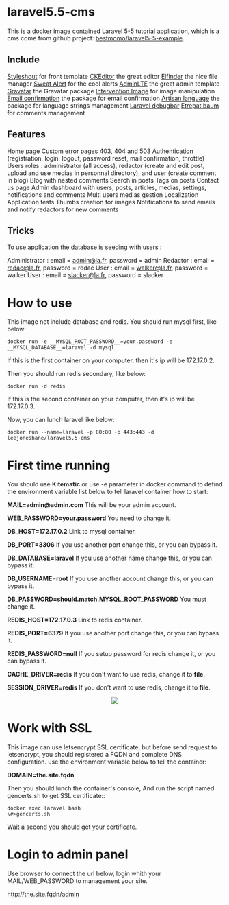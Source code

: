 # laravel5.5-cms

This is a docker image contained Laravel 5-5 tutorial application, which is a cms come from github project: [bestmomo/laravel5-5-example](https://github.com/bestmomo/laravel5-5-example).


## Include

[Styleshout](https://www.styleshout.com/) for front template
[CKEditor](http://ckeditor.com/) the great editor
[Elfinder](https://github.com/Studio-42/elFinder) the nice file manager
[Sweat Alert](http://t4t5.github.io/sweetalert/) for the cool alerts
[AdminLTE](https://adminlte.io/themes/AdminLTE/index2.html) the great admin template
[Gravatar](https://github.com/creativeorange/gravatar) the Gravatar package
[Intervention Image](http://image.intervention.io/) for image manipulation
[Email confirmation](https://github.com/bestmomo/laravel-email-confirmation) the package for email confirmation
[Artisan language](https://github.com/bestmomo/laravel-artisan-language) the package for language strings management
[Laravel debugbar](https://github.com/barryvdh/laravel-debugbar)
[Etrepat baum](https://github.com/etrepat/baum) for comments management

## Features

Home page
Custom error pages 403, 404 and 503
Authentication (registration, login, logout, password reset, mail confirmation, throttle)
Users roles : administrator (all access), redactor (create and edit post, upload and use medias in personnal directory), and user (create comment in blog)
Blog with nested comments
Search in posts
Tags on posts
Contact us page
Admin dashboard with users, posts, articles, medias, settings, notifications and comments
Multi users medias gestion
Localization
Application tests
Thumbs creation for images
Notifications to send emails and notify redactors for new comments

## Tricks
To use application the database is seeding with users :

Administrator : email = admin@la.fr, password = admin
Redactor : email = redac@la.fr, password = redac
User : email = walker@la.fr, password = walker
User : email = slacker@la.fr, password = slacker

# How to use
This image not include database and redis. You should run mysql first, like below:
```
docker run -e __MYSQL_ROOT_PASSWORD__=your.password -e __MYSQL_DATABASE__=laravel -d mysql
```
If this is the first container on your computer, then it's ip will be 172.17.0.2.

Then you should run redis secondary, like below:
```
docker run -d redis
```
If this is the second container on your computer, then it's ip will be 172.17.0.3.

Now, you can lunch laravel like below:
```
docker run --name=laravel -p 80:80 -p 443:443 -d leejoneshane/laravel5.5-cms
```
# First time running

You should use __Kitematic__ or use -e parameter in docker command to defind the environment variable list below to tell laravel container how to start:

__MAIL=admin@admin.com__ This will be your admin account.

__WEB_PASSWORD=your.password__ You need to change it.

__DB_HOST=172.17.0.2__ Link to mysql container.

__DB_PORT=3306__ If you use another port change this, or you can bypass it.

__DB_DATABASE=laravel__ If you use another name change this, or you can bypass it.

__DB_USERNAME=root__ If you use another account change this, or you can bypass it.

__DB_PASSWORD=should.match.MYSQL_ROOT_PASSWORD__ You must change it.

__REDIS_HOST=172.17.0.3__ Link to redis container.

__REDIS_PORT=6379__ If you use another port change this, or you can bypass it.

__REDIS_PASSWORD=null__ If you setup password for redis change it, or you can bypass it.

__CACHE_DRIVER=redis__ If you don't want to use redis, change it to __file__.

__SESSION_DRIVER=redis__ If you don't want to use redis, change it to __file__.

<div align="center">
<img src="https://github.com/leejoneshane/laravel/blob/master/kitematic.png?raw=true">
</div>

# Work with SSL

This image can use letsencrypt SSL certificate, but before send request to letsencrypt, you should registered a FQDN and complete DNS configuration. use the environment variable below to tell the container:

__DOMAIN=the.site.fqdn__

Then you should lunch the container's console, And run the script named gencerts.sh to get SSL certificate::
```
docker exec laravel bash
\#>gencerts.sh
```
Wait a second you should get your certificate.

# Login to admin panel

Use browser to connect the url below, login whith your MAIL/WEB_PASSWORD to management your site.

http://the.site.fqdn/admin
